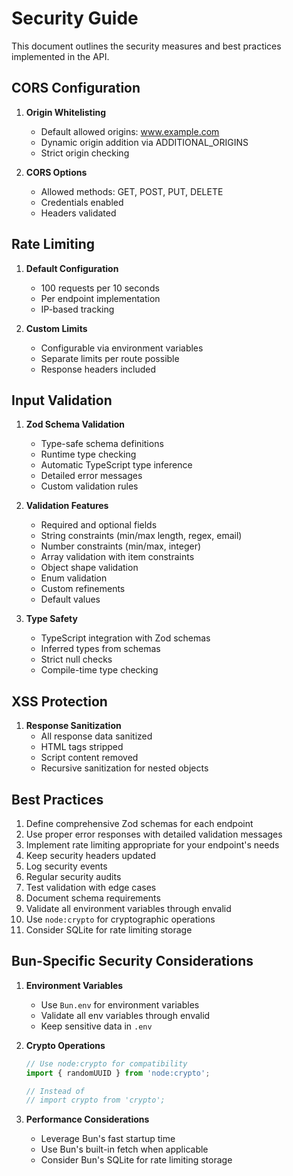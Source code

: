 # Security Guide

This document outlines the security measures and best practices implemented in the API.

## CORS Configuration

1. **Origin Whitelisting**
   - Default allowed origins: www.example.com
   - Dynamic origin addition via ADDITIONAL_ORIGINS
   - Strict origin checking

2. **CORS Options**
   - Allowed methods: GET, POST, PUT, DELETE
   - Credentials enabled
   - Headers validated

## Rate Limiting

1. **Default Configuration**
   - 100 requests per 10 seconds
   - Per endpoint implementation
   - IP-based tracking

2. **Custom Limits**
   - Configurable via environment variables
   - Separate limits per route possible
   - Response headers included

## Input Validation

1. **Zod Schema Validation**
   - Type-safe schema definitions
   - Runtime type checking
   - Automatic TypeScript type inference
   - Detailed error messages
   - Custom validation rules

2. **Validation Features**
   - Required and optional fields
   - String constraints (min/max length, regex, email)
   - Number constraints (min/max, integer)
   - Array validation with item constraints
   - Object shape validation
   - Enum validation
   - Custom refinements
   - Default values

3. **Type Safety**
   - TypeScript integration with Zod schemas
   - Inferred types from schemas
   - Strict null checks
   - Compile-time type checking

## XSS Protection

1. **Response Sanitization**
   - All response data sanitized
   - HTML tags stripped
   - Script content removed
   - Recursive sanitization for nested objects

## Best Practices

1. Define comprehensive Zod schemas for each endpoint
2. Use proper error responses with detailed validation messages
3. Implement rate limiting appropriate for your endpoint's needs
4. Keep security headers updated
5. Log security events
6. Regular security audits
7. Test validation with edge cases
8. Document schema requirements
9. Validate all environment variables through envalid
10. Use `node:crypto` for cryptographic operations
11. Consider SQLite for rate limiting storage

## Bun-Specific Security Considerations

1. **Environment Variables**
   - Use `Bun.env` for environment variables
   - Validate all env variables through envalid
   - Keep sensitive data in `.env`

2. **Crypto Operations**
   ```typescript
   // Use node:crypto for compatibility
   import { randomUUID } from 'node:crypto';

   // Instead of
   // import crypto from 'crypto';
   ```

3. **Performance Considerations**
   - Leverage Bun's fast startup time
   - Use Bun's built-in fetch when applicable
   - Consider Bun's SQLite for rate limiting storage
